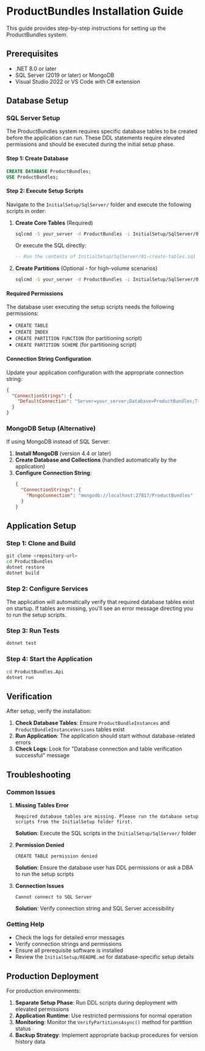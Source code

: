 # ProductBundles Installation Guide

This guide provides step-by-step instructions for setting up the ProductBundles system.

## Prerequisites

- .NET 8.0 or later
- SQL Server (2019 or later) or MongoDB
- Visual Studio 2022 or VS Code with C# extension

## Database Setup

### SQL Server Setup

The ProductBundles system requires specific database tables to be created before the application can run. These DDL statements require elevated permissions and should be executed during the initial setup phase.

#### Step 1: Create Database
```sql
CREATE DATABASE ProductBundles;
USE ProductBundles;
```

#### Step 2: Execute Setup Scripts

Navigate to the `InitialSetup/SqlServer/` folder and execute the following scripts in order:

1. **Create Core Tables** (Required)
   ```bash
   sqlcmd -S your_server -d ProductBundles -i InitialSetup/SqlServer/01-create-tables.sql
   ```
   
   Or execute the SQL directly:
   ```sql
   -- Run the contents of InitialSetup/SqlServer/01-create-tables.sql
   ```

2. **Create Partitions** (Optional - for high-volume scenarios)
   ```bash
   sqlcmd -S your_server -d ProductBundles -i InitialSetup/SqlServer/02-create-partitions.sql
   ```

#### Required Permissions

The database user executing the setup scripts needs the following permissions:
- `CREATE TABLE`
- `CREATE INDEX`
- `CREATE PARTITION FUNCTION` (for partitioning script)
- `CREATE PARTITION SCHEME` (for partitioning script)

#### Connection String Configuration

Update your application configuration with the appropriate connection string:

```json
{
  "ConnectionStrings": {
    "DefaultConnection": "Server=your_server;Database=ProductBundles;Trusted_Connection=true;TrustServerCertificate=true;"
  }
}
```

### MongoDB Setup (Alternative)

If using MongoDB instead of SQL Server:

1. **Install MongoDB** (version 4.4 or later)
2. **Create Database and Collections** (handled automatically by the application)
3. **Configure Connection String**:
   ```json
   {
     "ConnectionStrings": {
       "MongoConnection": "mongodb://localhost:27017/ProductBundles"
     }
   }
   ```

## Application Setup

### Step 1: Clone and Build

```bash
git clone <repository-url>
cd ProductBundles
dotnet restore
dotnet build
```

### Step 2: Configure Services

The application will automatically verify that required database tables exist on startup. If tables are missing, you'll see an error message directing you to run the setup scripts.

### Step 3: Run Tests

```bash
dotnet test
```

### Step 4: Start the Application

```bash
cd ProductBundles.Api
dotnet run
```

## Verification

After setup, verify the installation:

1. **Check Database Tables**: Ensure `ProductBundleInstances` and `ProductBundleInstanceVersions` tables exist
2. **Run Application**: The application should start without database-related errors
3. **Check Logs**: Look for "Database connection and table verification successful" message

## Troubleshooting

### Common Issues

1. **Missing Tables Error**
   ```
   Required database tables are missing. Please run the database setup scripts from the InitialSetup folder first.
   ```
   **Solution**: Execute the SQL scripts in the `InitialSetup/SqlServer/` folder

2. **Permission Denied**
   ```
   CREATE TABLE permission denied
   ```
   **Solution**: Ensure the database user has DDL permissions or ask a DBA to run the setup scripts

3. **Connection Issues**
   ```
   Cannot connect to SQL Server
   ```
   **Solution**: Verify connection string and SQL Server accessibility

### Getting Help

- Check the logs for detailed error messages
- Verify connection strings and permissions
- Ensure all prerequisite software is installed
- Review the `InitialSetup/README.md` for database-specific setup details

## Production Deployment

For production environments:

1. **Separate Setup Phase**: Run DDL scripts during deployment with elevated permissions
2. **Application Runtime**: Use restricted permissions for normal operation
3. **Monitoring**: Monitor the `VerifyPartitionsAsync()` method for partition status
4. **Backup Strategy**: Implement appropriate backup procedures for version history data
